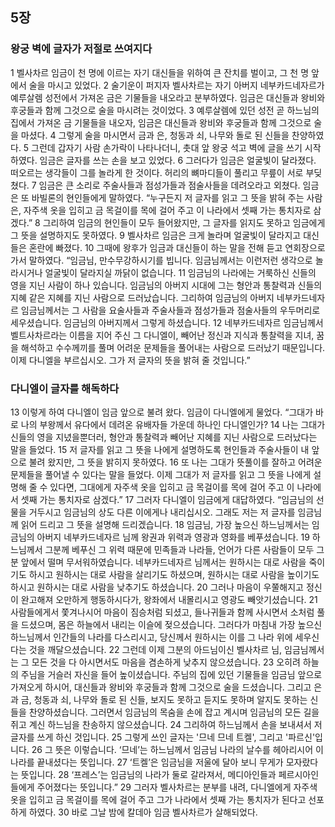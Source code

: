 ## 5장
### 왕궁 벽에 글자가 저절로 쓰여지다
1 벨사차르 임금이 천 명에 이르는 자기 대신들을 위하여 큰 잔치를 벌이고, 그 천 명 앞에서 술을 마시고 있었다.
2 술기운이 퍼지자 벨사차르는 자기 아버지 네부카드네자르가 예루살렘 성전에서 가져온 금은 기물들을 내오라고 분부하였다. 임금은 대신들과 왕비와 후궁들과 함께 그것으로 술을 마시려는 것이었다.
3 예루살렘에 있던 성전 곧 하느님의 집에서 가져온 금 기물들을 내오자, 임금은 대신들과 왕비와 후궁들과 함께 그것으로 술을 마셨다.
4 그렇게 술을 마시면서 금과 은, 청동과 쇠, 나무와 돌로 된 신들을 찬양하였다.
5 그런데 갑자기 사람 손가락이 나타나더니, 촛대 앞 왕궁 석고 벽에 글을 쓰기 시작하였다. 임금은 글자를 쓰는 손을 보고 있었다.
6 그러다가 임금은 얼굴빛이 달라졌다. 떠오르는 생각들이 그를 놀라게 한 것이다. 허리의 뼈마디들이 풀리고 무릎이 서로 부딪쳤다.
7 임금은 큰 소리로 주술사들과 점성가들과 점술사들을 데려오라고 외쳤다. 임금은 또 바빌론의 현인들에게 말하였다. “누구든지 저 글자를 읽고 그 뜻을 밝혀 주는 사람은, 자주색 옷을 입히고 금 목걸이를 목에 걸어 주고 이 나라에서 셋째 가는 통치자로 삼겠다.”
8 그리하여 임금의 현인들이 모두 들어왔지만, 그 글자를 읽지도 못하고 임금에게 그 뜻을 설명하지도 못하였다.
9 벨사차르 임금은 크게 놀라며 얼굴빛이 달라지고 대신들은 혼란에 빠졌다.
10 그때에 왕후가 임금과 대신들이 하는 말을 전해 듣고 연회장으로 가서 말하였다. “임금님, 만수무강하시기를 빕니다. 임금님께서는 이런저런 생각으로 놀라시거나 얼굴빛이 달라지실 까닭이 없습니다.
11 임금님의 나라에는 거룩하신 신들의 영을 지닌 사람이 하나 있습니다. 임금님의 아버지 시대에 그는 형안과 통찰력과 신들의 지혜 같은 지혜를 지닌 사람으로 드러났습니다. 그리하여 임금님의 아버지 네부카드네자르 임금님께서는 그 사람을 요술사들과 주술사들과 점성가들과 점술사들의 우두머리로 세우셨습니다. 임금님의 아버지께서 그렇게 하셨습니다.
12 네부카드네자르 임금님께서 벨트사차르라는 이름을 지어 주신 그 다니엘이, 빼어난 정신과 지식과 통찰력을 지녀, 꿈을 해석하고 수수께끼를 풀며 어려운 문제들을 풀어내는 사람으로 드러났기 때문입니다. 이제 다니엘을 부르십시오. 그가 저 글자의 뜻을 밝혀 줄 것입니다.”
### 다니엘이 글자를 해독하다
13 이렇게 하여 다니엘이 임금 앞으로 불려 왔다. 임금이 다니엘에게 물었다. “그대가 바로 나의 부왕께서 유다에서 데려온 유배자들 가운데 하나인 다니엘인가?
14 나는 그대가 신들의 영을 지녔을뿐더러, 형안과 통찰력과 빼어난 지혜를 지닌 사람으로 드러났다는 말을 들었다.
15 저 글자를 읽고 그 뜻을 나에게 설명하도록 현인들과 주술사들이 내 앞으로 불려 왔지만, 그 뜻을 밝히지 못하였다.
16 또 나는 그대가 뜻풀이를 잘하고 어려운 문제들을 풀어낼 수 있다는 말을 들었다. 이제 그대가 저 글자를 읽고 그 뜻을 나에게 설명해 줄 수 있다면, 그대에게 자주색 옷을 입히고 금 목걸이를 목에 걸어 주고 이 나라에서 셋째 가는 통치자로 삼겠다.”
17 그러자 다니엘이 임금에게 대답하였다. “임금님의 선물을 거두시고 임금님의 상도 다른 이에게나 내리십시오. 그래도 저는 저 글자를 임금님께 읽어 드리고 그 뜻을 설명해 드리겠습니다.
18 임금님, 가장 높으신 하느님께서는 임금님의 아버지 네부카드네자르 님께 왕권과 위력과 영광과 영화를 베푸셨습니다.
19 하느님께서 그분께 베푸신 그 위력 때문에 민족들과 나라들, 언어가 다른 사람들이 모두 그분 앞에서 떨며 무서워하였습니다. 네부카드네자르 님께서는 원하시는 대로 사람을 죽이기도 하시고 원하시는 대로 사람을 살리기도 하셨으며, 원하시는 대로 사람을 높이기도 하시고 원하시는 대로 사람을 낮추기도 하셨습니다.
20 그러나 마음이 우쭐해지고 정신이 완고해져 오만하게 행동하시다가, 왕좌에서 내몰리시고 영광도 빼앗기셨습니다.
21 사람들에게서 쫓겨나시어 마음이 짐승처럼 되셨고, 들나귀들과 함께 사시면서 소처럼 풀을 드셨으며, 몸은 하늘에서 내리는 이슬에 젖으셨습니다. 그러다가 마침내 가장 높으신 하느님께서 인간들의 나라를 다스리시고, 당신께서 원하시는 이를 그 나라 위에 세우신다는 것을 깨달으셨습니다.
22 그런데 이제 그분의 아드님이신 벨사차르 님, 임금님께서는 그 모든 것을 다 아시면서도 마음을 겸손하게 낮추지 않으셨습니다.
23 오히려 하늘의 주님을 거슬러 자신을 들어 높이셨습니다. 주님의 집에 있던 기물들을 임금님 앞으로 가져오게 하시어, 대신들과 왕비와 후궁들과 함께 그것으로 술을 드셨습니다. 그리고 은과 금, 청동과 쇠, 나무와 돌로 된 신들, 보지도 못하고 듣지도 못하며 알지도 못하는 신들을 찬양하셨습니다. 그러면서 임금님의 목숨을 손에 잡고 계시며 임금님의 모든 길을 쥐고 계신 하느님을 찬송하지 않으셨습니다.
24 그리하여 하느님께서 손을 보내셔서 저 글자를 쓰게 하신 것입니다.
25 그렇게 쓰인 글자는 '므네 므네 트켈', 그리고 '파르신'입니다.
26 그 뜻은 이렇습니다. ‘므네’는 하느님께서 임금님 나라의 날수를 헤아리시어 이 나라를 끝내셨다는 뜻입니다.
27 ‘트켈’은 임금님을 저울에 달아 보니 무게가 모자랐다는 뜻입니다.
28 ‘프레스’는 임금님의 나라가 둘로 갈라져서, 메디아인들과 페르시아인들에게 주어졌다는 뜻입니다.”
29 그러자 벨사차르는 분부를 내려, 다니엘에게 자주색 옷을 입히고 금 목걸이를 목에 걸어 주고 그가 나라에서 셋째 가는 통치자가 된다고 선포하게 하였다.
30 바로 그날 밤에 칼데아 임금 벨사차르가 살해되었다.
